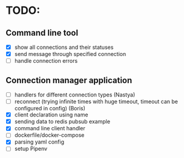# TODO:
## Command line tool
- [x] show all connections and their statuses
- [x] send message through specified connection
- [ ] handle connection errors

## Connection manager application
- [ ] handlers for different connection types  (Nastya)
- [ ] reconnect (trying infinite times with huge timeout, timeout can be configured in config)  (Boris)
- [x] client declaration using name
- [x] sending data to redis pubsub example
- [x] command line client handler  
- [ ] dockerfile/docker-compose
- [x] parsing yaml config
- [ ] setup Pipenv

